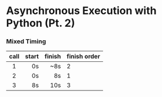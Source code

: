 # Asynchronous Execution with Python (Pt. 2)

### Mixed Timing
call|start|finish|finish order
:---:|----:|----:|-----
1 | 0s | ~8s | 2 
2 | 0s |  8s | 1
3 | 8s | 10s | 3
